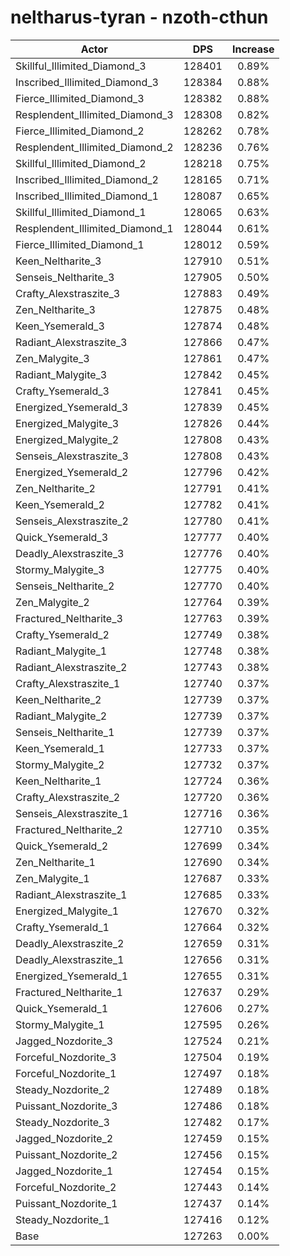 # neltharus-tyran - nzoth-cthun
| Actor | DPS | Increase |
|---|:---:|:---:|
|Skillful_Illimited_Diamond_3|128401|0.89%|
|Inscribed_Illimited_Diamond_3|128384|0.88%|
|Fierce_Illimited_Diamond_3|128382|0.88%|
|Resplendent_Illimited_Diamond_3|128308|0.82%|
|Fierce_Illimited_Diamond_2|128262|0.78%|
|Resplendent_Illimited_Diamond_2|128236|0.76%|
|Skillful_Illimited_Diamond_2|128218|0.75%|
|Inscribed_Illimited_Diamond_2|128165|0.71%|
|Inscribed_Illimited_Diamond_1|128087|0.65%|
|Skillful_Illimited_Diamond_1|128065|0.63%|
|Resplendent_Illimited_Diamond_1|128044|0.61%|
|Fierce_Illimited_Diamond_1|128012|0.59%|
|Keen_Neltharite_3|127910|0.51%|
|Senseis_Neltharite_3|127905|0.50%|
|Crafty_Alexstraszite_3|127883|0.49%|
|Zen_Neltharite_3|127875|0.48%|
|Keen_Ysemerald_3|127874|0.48%|
|Radiant_Alexstraszite_3|127866|0.47%|
|Zen_Malygite_3|127861|0.47%|
|Radiant_Malygite_3|127842|0.45%|
|Crafty_Ysemerald_3|127841|0.45%|
|Energized_Ysemerald_3|127839|0.45%|
|Energized_Malygite_3|127826|0.44%|
|Energized_Malygite_2|127808|0.43%|
|Senseis_Alexstraszite_3|127808|0.43%|
|Energized_Ysemerald_2|127796|0.42%|
|Zen_Neltharite_2|127791|0.41%|
|Keen_Ysemerald_2|127782|0.41%|
|Senseis_Alexstraszite_2|127780|0.41%|
|Quick_Ysemerald_3|127777|0.40%|
|Deadly_Alexstraszite_3|127776|0.40%|
|Stormy_Malygite_3|127775|0.40%|
|Senseis_Neltharite_2|127770|0.40%|
|Zen_Malygite_2|127764|0.39%|
|Fractured_Neltharite_3|127763|0.39%|
|Crafty_Ysemerald_2|127749|0.38%|
|Radiant_Malygite_1|127748|0.38%|
|Radiant_Alexstraszite_2|127743|0.38%|
|Crafty_Alexstraszite_1|127740|0.37%|
|Keen_Neltharite_2|127739|0.37%|
|Radiant_Malygite_2|127739|0.37%|
|Senseis_Neltharite_1|127739|0.37%|
|Keen_Ysemerald_1|127733|0.37%|
|Stormy_Malygite_2|127732|0.37%|
|Keen_Neltharite_1|127724|0.36%|
|Crafty_Alexstraszite_2|127720|0.36%|
|Senseis_Alexstraszite_1|127716|0.36%|
|Fractured_Neltharite_2|127710|0.35%|
|Quick_Ysemerald_2|127699|0.34%|
|Zen_Neltharite_1|127690|0.34%|
|Zen_Malygite_1|127687|0.33%|
|Radiant_Alexstraszite_1|127685|0.33%|
|Energized_Malygite_1|127670|0.32%|
|Crafty_Ysemerald_1|127664|0.32%|
|Deadly_Alexstraszite_2|127659|0.31%|
|Deadly_Alexstraszite_1|127656|0.31%|
|Energized_Ysemerald_1|127655|0.31%|
|Fractured_Neltharite_1|127637|0.29%|
|Quick_Ysemerald_1|127606|0.27%|
|Stormy_Malygite_1|127595|0.26%|
|Jagged_Nozdorite_3|127524|0.21%|
|Forceful_Nozdorite_3|127504|0.19%|
|Forceful_Nozdorite_1|127497|0.18%|
|Steady_Nozdorite_2|127489|0.18%|
|Puissant_Nozdorite_3|127486|0.18%|
|Steady_Nozdorite_3|127482|0.17%|
|Jagged_Nozdorite_2|127459|0.15%|
|Puissant_Nozdorite_2|127456|0.15%|
|Jagged_Nozdorite_1|127454|0.15%|
|Forceful_Nozdorite_2|127443|0.14%|
|Puissant_Nozdorite_1|127437|0.14%|
|Steady_Nozdorite_1|127416|0.12%|
|Base|127263|0.00%|
